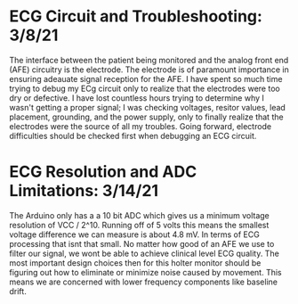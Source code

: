 
ECG Circuit and Troubleshooting: 3/8/21
========================================

The interface between the patient being monitored and the analog 
front end (AFE) circuitry is the electrode. The electrode is of 
paramount importance in ensuring adeauate signal reception for the 
AFE. I have spent so much time trying to debug my ECg circuit only to 
realize that the electrodes were too dry or defective. I have lost 
countless hours trying to determine why I wasn't getting a proper 
signal; I was checking voltages, resitor values, lead placement, 
grounding, and the power supply, only to finally realize that the 
electrodes were the source of all my troubles. Going forward, 
electrode difficulties should be checked first when debugging an ECG 
circuit. 

ECG Resolution and ADC Limitations: 3/14/21
============================================

The Arduino only has a a 10 bit ADC which gives us a minimum voltage resolution of VCC / 2^10. Running off 
of 5 volts this means the smallest voltage difference we can measure is about 4.8 mV. In terms of ECG 
processing that isnt that small. No matter how good of an AFE we use to filter our signal, we wont be able 
to achieve clinical level ECG quality. The most important design choices then for this holter monitor 
should be figuring out how to eliminate or minimize noise caused by movement. This means we are concerned 
with lower frequency components like baseline drift.  
